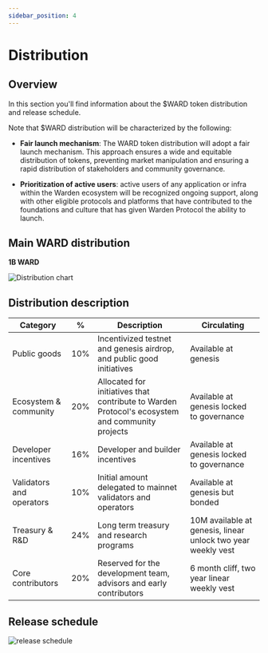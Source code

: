 ```yaml
---
sidebar_position: 4
---
```


# Distribution

## Overview

In this section you'll find information about the $WARD token distribution and release schedule.

Note that $WARD distribution will be characterized by the following:

- **Fair launch mechanism**: The WARD token distribution will adopt a fair launch mechanism. This approach ensures a wide and equitable distribution of tokens, preventing market manipulation and ensuring a rapid distribution of stakeholders and community governance.
  
- **Prioritization of active users**: active users of any application or infra within the Warden ecosystem will be recognized ongoing support, along with other eligible protocols and platforms that have contributed to the foundations and culture that has given Warden Protocol the ability to launch.

## Main WARD distribution

**1B WARD**

![Distribution chart](https://i.ibb.co/3CFddV3/distribution.png)

## Distribution description

| Category | % | Description | Circulating |
|--|--|--|--|
| Public goods | 10% | Incentivized testnet and genesis airdrop, and public good initiatives | Available at genesis
| Ecosystem & community | 20% | Allocated for initiatives that contribute to Warden Protocol's ecosystem and community projects | Available at genesis locked to governance |
| Developer incentives | 16% | Developer and builder incentives | Available at genesis locked to governance
| Validators and operators | 10% | Initial amount delegated to mainnet validators and operators | Available at genesis but bonded |
| Treasury & R&D | 24% |Long term treasury and research programs | 10M available at genesis, linear unlock two year weekly vest |
| Core contributors | 20% | Reserved for the development team, advisors and early contributors | 6 month cliff, two year linear weekly vest |

## Release schedule

![release schedule](https://i.ibb.co/YBm8wT8y/schedule.png)
